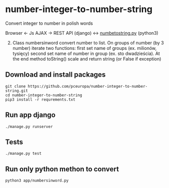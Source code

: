 # number-integer-to-number-string
Convert integer to number in polish words

Browser <- Js AJAX -> REST API (django) <->
[numbetostring.py](https://github.com/pceuropa/number-integer-to-number-string/blob/master/app/numbersinword.py) (python3)

2. Class numbersinword convert number to list. 
   On groups of number (by 3 number) iterate two functions: first set name of groups (ex. milionów, tysięcy) second set
   name of number in group (ex. sto dwadzieścia). At the end method toString() scale and return string (or False if
   exception)


## Download and install packages
```
git clone https://github.com/pceuropa/number-integer-to-number-string.git
cd number-integer-to-number-string
pip3 install -r requrements.txt
```


## Run app django
```
./manage.py runserver
```

## Tests
```
./manage.py test
```
## Run only python methon to convert
```
python3 app/numbersinword.py
```

